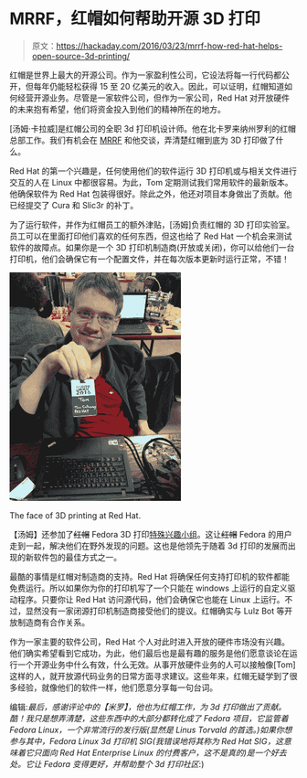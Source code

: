 # MRRF，红帽如何帮助开源 3D 打印

> 原文：<https://hackaday.com/2016/03/23/mrrf-how-red-hat-helps-open-source-3d-printing/>

红帽是世界上最大的开源公司。作为一家盈利性公司，它设法将每一行代码都公开，但每年仍能轻松获得 15 至 20 亿美元的收入。因此，可以证明，红帽知道如何经营开源业务。尽管是一家软件公司，但作为一家公司，Red Hat 对开放硬件的未来抱有希望，他们将资金投入到他们的精神所在的地方。

[汤姆·卡拉威]是红帽公司的全职 3d 打印机设计师。他在北卡罗来纳州罗利的红帽总部工作。我们有机会在 [MRRF](http://hackaday.com/2016/03/19/mrrf-3d-printing-spectacular/) 和他交谈，弄清楚红帽到底为 3D 打印做了什么。

Red Hat 的第一个兴趣是，任何使用他们的软件运行 3D 打印机或与相关文件进行交互的人在 Linux 中都很容易。为此，Tom 定期测试我们常用软件的最新版本。他确保软件为 Red Hat 包装得很好。除此之外，他还对项目本身做出了贡献。他已经提交了 Cura 和 Slic3r 的补丁。

为了运行软件，并作为红帽员工的额外津贴，[汤姆]负责红帽的 3D 打印实验室。员工可以在里面打印他们喜欢的任何东西，但这也给了 Red Hat 一个机会来测试软件的故障点。如果你是一个 3D 打印机制造商(开放或关闭)，你可以给他们一台打印机，他们会确保它有一个配置文件，并在每次版本更新时运行正常，不错！

[![The face of 3D printing at Red Hat.](img/9af677ec4b6b0b5c97e74fc0e174bceb.png)](https://hackaday.com/wp-content/uploads/2016/03/2016-03-20-12-03-401.jpg)

The face of 3D printing at Red Hat.

【汤姆】还参加了~~红帽~~ Fedora 3D 打印[特殊兴趣小组](https://fedoraproject.org/wiki/SIGs/3DPrinting)。这让~~红帽~~ Fedora 的用户走到一起，解决他们在野外发现的问题。这也是他领先于随着 3d 打印的发展而出现的新软件包的最佳方式之一。

最酷的事情是红帽对制造商的支持。Red Hat 将确保任何支持打印机的软件都能免费运行。所以如果你为你的打印机写了一个只能在 windows 上运行的自定义驱动程序。只要你让 Red Hat 访问源代码，他们会确保它也能在 Linux 上运行。不过，显然没有一家闭源打印机制造商接受他们的提议。红帽确实与 Lulz Bot 等开放制造商有合作关系。

作为一家主要的软件公司，Red Hat 个人对此时进入开放的硬件市场没有兴趣。他们确实希望看到它成功，为此，他们最后也是最有趣的服务是他们愿意谈论在运行一个开源业务中什么有效，什么无效。从事开放硬件业务的人可以接触像[Tom]这样的人，就开放源代码业务的日常方面寻求建议。这些年来，红帽无疑学到了很多经验，就像他们的软件一样，他们愿意分享每一句台词。

编辑:*最后，感谢评论中的【米罗】，他也为红帽工作，为 3d 打印做出了贡献。酷！我只是想弄清楚，这些东西中的大部分都转化成了 Fedora 项目，它监管着 Fedora Linux，一个非常流行的发行版(显然是 Linus Torvald 的首选。)如果你想参与其中，Fedora Linux 3d 打印机 SIG(我错误地将其称为 Red Hat SIG，这意味着它只面向 Red Hat Enterprise Linux 的付费客户，这不是真的)是一个好去处。它让 Fedora 变得更好，并帮助整个 3d 打印社区*:)